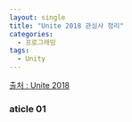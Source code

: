 ```yaml
---
layout: single
title: "Unite 2018 관심사 정리"
categories: 
  - 프로그래밍
tags:
  - Unity
---
```


[출처 : Unite 2018](https://www.youtube.com/channel/UCQArZVLg7Omzg4cBReJTS3w/playlists)

### aticle 01


